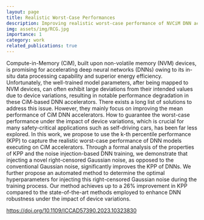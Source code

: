 ```yaml
---
layout: page
title: Realistic Worst-Case Performances
description: Improving realistic worst-case performance of NVCiM DNN accelerators through training with right-censored gaussian noise
img: assets/img/RCG.jpg
importance: 1
category: work
related_publications: true
---
```


Compute-in-Memory (CiM), built upon non-volatile memory (NVM) devices, is promising for accelerating deep neural networks (DNNs) owing to its in-situ data processing capability and superior energy efficiency. Unfortunately, the well-trained model parameters, after being mapped to NVM devices, can often exhibit large deviations from their intended values due to device variations, resulting in notable performance degradation in these CiM-based DNN accelerators. There exists a long list of solutions to address this issue. However, they mainly focus on improving the mean performance of CiM DNN accelerators. How to guarantee the worst-case performance under the impact of device variations, which is crucial for many safety-critical applications such as self-driving cars, has been far less explored. In this work, we propose to use the k-th percentile performance (KPP) to capture the realistic worst-case performance of DNN models executing on CiM accelerators. Through a formal analysis of the properties of KPP and the noise injection-based DNN training, we demonstrate that injecting a novel right-censored Gaussian noise, as opposed to the conventional Gaussian noise, significantly improves the KPP of DNNs. We further propose an automated method to determine the optimal hyperparameters for injecting this right-censored Gaussian noise during the training process. Our method achieves up to a 26% improvement in KPP compared to the state-of-the-art methods employed to enhance DNN robustness under the impact of device variations.

https://doi.org/10.1109/ICCAD57390.2023.10323830
